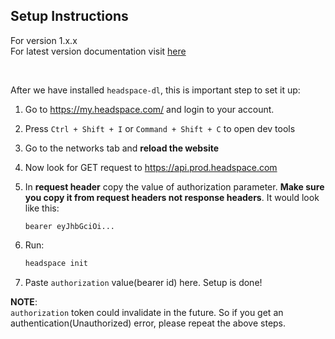 ## Setup Instructions
For version 1.x.x <br>
For latest version documentation visit [here](https://github.com/yashrathi-git/pyHeadspace/blob/main/README.md)

<br>

After we have installed `headspace-dl`, this is important step to set it up:

1. Go to https://my.headspace.com/ and login to your account.
2. Press `Ctrl + Shift + I` or `Command + Shift + C` to open dev tools
3. Go to the networks tab and **reload the website**
4. Now look for GET request to https://api.prod.headspace.com
5. In **request header** copy the value of authorization parameter. **Make sure you copy it from request headers not response headers**. It would look like this:
   ```
   bearer eyJhbGciOi...
   ```

6. Run:
   ```sh
   headspace init
   ```
7. Paste `authorization` value(bearer id) here. Setup is done!

**NOTE**:<br />
`authorization` token could invalidate in the future. So if you get an authentication(Unauthorized) error, please repeat the above steps.